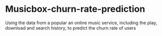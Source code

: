 # Musicbox-churn-rate-prediction
Using the data from a popular an online music service, including the play, download and search history, to predict the churn rate of users

